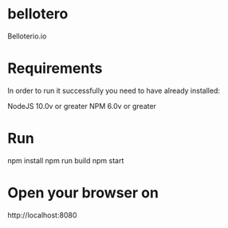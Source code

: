 # bellotero
Belloterio.io

# Requirements
In order to run it successfully you need to have already installed:

NodeJS 10.0v or greater
NPM 6.0v or greater

# Run
npm install
npm run build
npm start
# Open your browser on
http://localhost:8080
